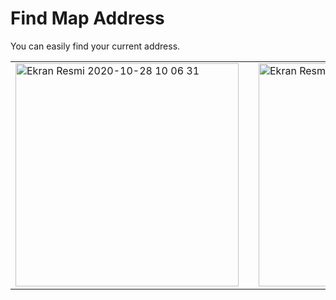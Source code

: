 # Find Map Address
You can easily find your current address.
<table>
  <tr>
    <td ><img width="357" alt="Ekran Resmi 2020-10-28 10 06 31" src="https://user-images.githubusercontent.com/28242890/117122179-46d90d80-ad9e-11eb-9489-70e7e16a3394.png">

</td>
    <td width="30">
</td>
    <td><img width="357" alt="Ekran Resmi 2020-10-28 10 06 41" src="https://user-images.githubusercontent.com/28242890/117122181-480a3a80-ad9e-11eb-9263-56de7c4287b3.png">
</td>
</td>
    <td><img width="357" alt="Ekran Resmi 2020-10-28 10 06 41" src="https://user-images.githubusercontent.com/28242890/117122171-4476b380-ad9e-11eb-9716-92e06f729670.png">
</td>
  </tr>

 </table>
